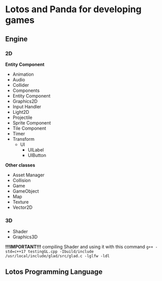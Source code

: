 # Lotos and Panda for developing games

## Engine 

### 2D

**Entity Component**
* Animation
* Audio
* Collider
* Components
* Entity Component
* Graphics2D
* Input Handler
* Light2D
* Projectile
* Sprite Component
* Tile Component
* Timer
* Transform
  * UI
    * UILabel
    * UIButton

**Other classes**
* Asset Manager
* Collision
* Game
* GameObject
* Map
* Texture
* Vector2D

### 3D
* Shader
* Graphics3D

**!!!IMPORTANT!!!** compiling Shader and using it with this command ```g++ -std=c++17 testingGL.cpp -Ibuild/include /usr/local/include/glad/src/glad.c -lglfw -ldl```

## Lotos Programming Language
